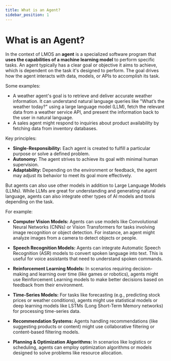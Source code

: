 ```yaml
---
title: What is an Agent?
sidebar_position: 1
---
```


# What is an Agent?

In the context of LMOS an **agent** is a specialized software program that **uses the capabilities of a machine learning model** to perform specific tasks. 
An agent typically has a clear goal or objective it aims to achieve, which is dependent on the task it's designed to perform. The goal drives how the agent interacts with data, models, or APIs to accomplish its task. 

Some examples:

* A weather agent's goal is to retrieve and deliver accurate weather information. It can understand natural language queries like "What’s the weather today?" using a large language model (LLM), fetch the relevant data from a weather service API, and present the information back to the user in natural language.
* A sales agent might respond to inquiries about product availability by fetching data from inventory databases.

Key principles:
- **Single-Responsibility:** Each agent is created to fulfill a particular purpose or solve a defined problem.
- **Autonomy:** The agent strives to achieve its goal with minimal human supervision.
- **Adaptability:** Depending on the environment or feedback, the agent may adjust its behavior to meet its goal more effectively.

But agents can also use other models in addition to Large Language Models (LLMs). While LLMs are great for understanding and generating natural language, agents can also integrate other types of AI models and tools depending on the task. 

For example:

* **Computer Vision Models:** Agents can use models like Convolutional Neural Networks (CNNs) or Vision Transformers for tasks involving image recognition or object detection. For instance, an agent might analyze images from a camera to detect objects or people.

* **Speech Recognition Models:** Agents can integrate Automatic Speech Recognition (ASR) models to convert spoken language into text. This is useful for voice assistants that need to understand spoken commands.

* **Reinforcement Learning Models:** In scenarios requiring decision-making and learning over time (like games or robotics), agents might use Reinforcement Learning models to make better decisions based on feedback from their environment.

* **Time-Series Models:** For tasks like forecasting (e.g., predicting stock prices or weather conditions), agents might use statistical models or deep learning models like LSTMs (Long Short-Term Memory networks) for processing time-series data.

* **Recommendation Systems:** Agents handling recommendations (like suggesting products or content) might use collaborative filtering or content-based filtering models.

* **Planning & Optimization Algorithms:** In scenarios like logistics or scheduling, agents can employ optimization algorithms or models designed to solve problems like resource allocation.
